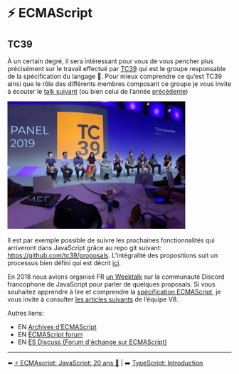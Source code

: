 # ⚡ ECMAScript

## TC39

À un certain degré, il sera intéressant pour vous de vous pencher plus précisément sur le travail effectué par [TC39](https://tc39.es/) qui est le groupe responsable de la spécification du langage 💖. Pour mieux comprendre ce qu’est TC39 ainsi que le rôle des différents membres composant ce groupe je vous invite à écouter le [talk suivant](https://www.youtube.com/watch?v=slA06pbTRi4&list=PL37ZVnwpeshHwJPVBqEnZild7QHWhdufu&index=13) (ou bien celui de l’année [précédente](https://www.youtube.com/watch?v=Hj5q8uyqGYc&list=PL37ZVnwpeshG2YXJkun_lyNTtM-Qb3MKa&index=8))

<img src="./../../../assets/ecmascript/tc39.png" alt="tc39" width="400"/>

Il est par exemple possible de suivre les prochaines fonctionnalités qui arriveront dans JavaScript grâce au repo git suivant: <https://github.com/tc39/proposals>. L’intégralité des propositions suit un processus bien défini qui est décrit [ici](https://tc39.es/process-document/).

En 2018 nous avions organisé FR [un Weektalk](https://www.youtube.com/watch?v=_onjCxViPu8) sur la communauté Discord francophone de JavaScript pour parler de quelques proposals. Si vous souhaitez apprendre à lire et comprendre la [spécification ECMAScript](https://www.ecma-international.org/publications/files/ECMA-ST/ECMA-262.pdf), je vous invite à consulter [les articles suivants](https://v8.dev/blog/tags/understanding-ecmascript) de l’équipe V8.

Autres liens:

- EN [Archives d’ECMAScript](https://www.ecma-international.org/ecmascript-development-archive)
- EN [ECMAScript forum](https://es.discourse.group/)
- EN [ES Discuss (Forum d'échange sur ECMAScript)](https://esdiscuss.org/)

---

⬅️ [⚡ ECMAscript: JavaScript: 20 ans 🎉](./3-javascript-20years.md) |
➡️ [TypeScript: Introduction](../4-typescript/1-introduction.md)

